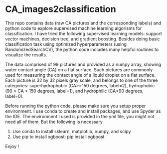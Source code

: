 # CA_images2classification
This repo contains data (raw CA pictures and the corresponding labels) and python code to explore supervised machine learning algorisms for classification. I have tried the following supervised learning models: support vector machines, decision tree, and gradient boosting. Besides doing basic classification task using optimized hyperparameters (using RandomizedSearchCV), the python code includes many helpful routines to visualize the results. 

The data comprised of 99 pictures and provided as a numpy array, showing water contact angle (CA) on a flat surface. Such pictures are commonly used for measuring the contact angle of a liquid droplet on a flat surface. Each picture is 32 by 32 pixels gray scale, and belongs to one of the three categories: superhydrophobic (CA>=150 degrees, label=2), hydrophobic (90 < CA < 150 degrees, label=1), and hydrophilic (CA<90 degrees, label=0). 

Before running the python code, please make sure you setup proper environment. I use conda to create and install packages, and use Spyder as the IDE. The environment I used is provided in the yml file, you might not need all of them. But the following is necessary.
1. Use conda to install sklearn, matplotlib, numpy, and scipy
2. Use pip to install xgboost: pip install xgboost

Enjoy ! 
